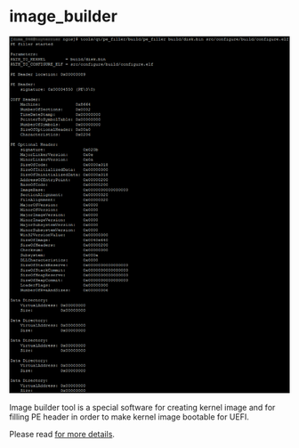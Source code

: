 image_builder
=============

<p align="center">
    <img src="https://github.com/Gris87/ngos/blob/master/tools/qt/image_builder/Screenshot.png?raw=true" alt="Screenshot"/>
</p>

Image builder tool is a special software for creating kernel image and for filling PE header in order to make kernel image bootable for UEFI.

Please read [for more details](../../../docs/0.%20Intro/7.%20Tools/1.%20Image%20builder/README.md).
